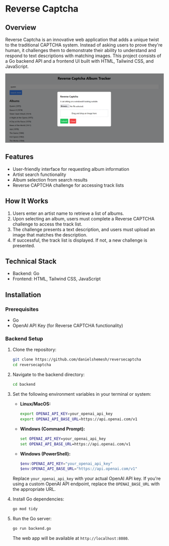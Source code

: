 # Reverse Captcha

## Overview

Reverse Captcha is an innovative web application that adds a unique twist to the traditional CAPTCHA system. Instead of asking users to prove they're human, it challenges them to demonstrate their ability to understand and respond to text descriptions with matching images. This project consists of a Go backend API and a frontend UI built with HTML, Tailwind CSS, and JavaScript.

![Demo of Reverse Captcha](assets/demo.png)

## Features

- User-friendly interface for requesting album information
- Artist search functionality
- Album selection from search results
- Reverse CAPTCHA challenge for accessing track lists

## How It Works

1. Users enter an artist name to retrieve a list of albums.
2. Upon selecting an album, users must complete a Reverse CAPTCHA challenge to access the track list.
3. The challenge presents a text description, and users must upload an image that matches the description.
4. If successful, the track list is displayed. If not, a new challenge is presented.

## Technical Stack

- Backend: Go
- Frontend: HTML, Tailwind CSS, JavaScript

## Installation

### Prerequisites

- Go
- OpenAI API Key (for Reverse CAPTCHA functionality)

### Backend Setup

1. Clone the repository:
    ```bash
    git clone https://github.com/danielshemesh/reversecaptcha
    cd reversecaptcha
    ```

2. Navigate to the backend directory:
    ```bash
    cd backend
    ```

3. Set the following environment variables in your terminal or system:

   - **Linux/MacOS:**
     ```bash
     export OPENAI_API_KEY=your_openai_api_key
     export OPENAI_API_BASE_URL=https://api.openai.com/v1
     ```

   - **Windows (Command Prompt):**
     ```cmd
     set OPENAI_API_KEY=your_openai_api_key
     set OPENAI_API_BASE_URL=https://api.openai.com/v1
     ```

   - **Windows (PowerShell):**
     ```powershell
     $env:OPENAI_API_KEY="your_openai_api_key"
     $env:OPENAI_API_BASE_URL="https://api.openai.com/v1"
     ```

   Replace `your_openai_api_key` with your actual OpenAI API key.
   If you're using a custom OpenAI API endpoint, replace the `OPENAI_BASE_URL` with the appropriate URL.

4. Install Go dependencies:
    ```bash
    go mod tidy
    ```

5. Run the Go server:
    ```bash
    go run backend.go
    ```

   The web app will be available at `http://localhost:8080`.
